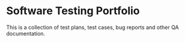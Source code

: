 # Software Testing Portfolio
This is a collection of test plans, test cases, bug reports and other QA documentation.
